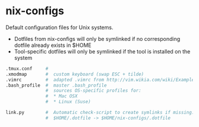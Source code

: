 # nix-configs
Default configuration files for Unix systems.

* Dotfiles from nix-configs  will only be symlinked if no corresponding dotfile already exists in $HOME
* Tool-specific dotfiles will only be symlinked if the tool is installed on the system

```python
.tmux.conf     #
.xmodmap       #  custom keyboard (swap ESC + tilde)
.vimrc         #  adapted .vimrc from http://vim.wikia.com/wiki/Example_vimrc
.bash_profile  #  master .bash_profile 
               #  sources OS-specific profiles for:
               #  * Mac OSX
               #  * Linux (Suse)

link.py        #  Automatic check-script to create symlinks if missing: 
               #  $HOME/.dotfile -> $HOME/nix-configs/.dotfile
```
